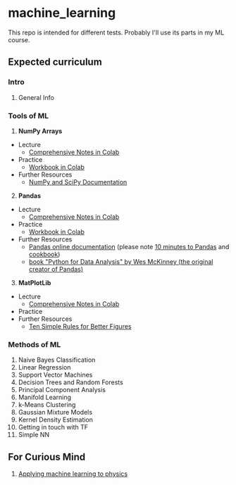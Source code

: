 # machine_learning

This repo is intended for different tests.
Probably I'll use its parts in my ML course.

## Expected curriculum

### Intro

1.  General Info

### Tools of ML

1.  **NumPy Arrays**

  - Lecture
    -  [Comprehensive Notes in Colab](https://github.com/fbeilstein/machine_learning/blob/master/lecture_2_numpy_arrays.ipynb)
  - Practice
    -  [Workbook in Colab](https://github.com/fbeilstein/machine_learning/blob/master/practice_2_numpy_problems.ipynb)
  - Further Resources
    -  [NumPy and SciPy Documentation](https://docs.scipy.org/doc/)
    
2.  **Pandas**

  - Lecture
    -  [Comprehensive Notes in Colab](https://github.com/fbeilstein/machine_learning/blob/master/lecture_3_pandas.ipynb)
  -  Practice
      -  [Workbook in Colab](https://github.com/fbeilstein/machine_learning/blob/master/practice_3_pandas_problems.ipynb)
  - Further Resources
    -  [Pandas online documentation](http://pandas.pydata.org/) (please note [10 minutes to Pandas](http://pandas.pydata.org/pandas-docs/stable/10min.html) and [cookbook](http://pandas.pydata.org/pandas-docs/stable/user_guide/cookbook.html))
    -  [book "Python for Data Analysis" by Wes McKinney (the original creator of Pandas)](https://www.cin.ufpe.br/~embat/Python%20for%20Data%20Analysis.pdf)
    
3.  **MatPlotLib**

  - Lecture
    -  [Comprehensive Notes in Colab](https://github.com/fbeilstein/machine_learning/blob/master/lecture_4_matplotlib.ipynb)
  -  Practice
  - Further Resources
    -  [Ten Simple Rules for Better Figures](https://hal.inria.fr/hal-01063732/document)


### Methods of ML

1.  Naive Bayes Classification
2.  Linear Regression
3.  Support Vector Machines
4.  Decision Trees and Random Forests
5.  Principal Component Analysis
6.  Manifold Learning
7.  k-Means Clustering
8.  Gaussian Mixture Models
9.  Kernel Density Estimation
10.  Getting in touch with TF
11.  Simple NN


## For Curious Mind

1.  [Applying machine learning to physics](https://physicsml.github.io/pages/papers.html)
